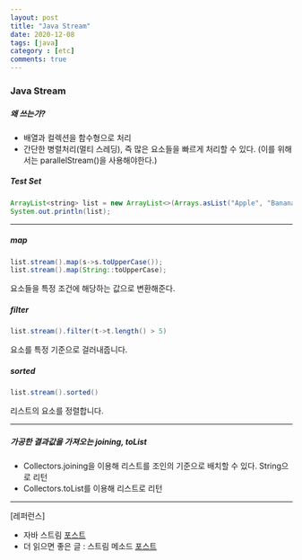 ```yaml
---
layout: post
title: "Java Stream"
date: 2020-12-08
tags: [java]
category : [etc]
comments: true
---
```


### Java Stream

##### 왜 쓰는가?
- 배열과 컬렉션을 함수형으로 처리
- 간단한 병렬처리(멀티 스레딩), 즉 많은 요소들을 빠르게 처리할 수 있다. (이를 위해서는 parallelStream()을 사용해야한다.)

##### Test Set

```java
ArrayList<string> list = new ArrayList<>(Arrays.asList("Apple", "Banana", "Melon", "Grape", "Strawberry"));
System.out.println(list);
```

---

##### map

```java
list.stream().map(s->s.toUpperCase());
list.stream().map(String::toUpperCase);
```

요소들을 특정 조건에 해당하는 값으로 변환해준다.

##### filter

```java
list.stream().filter(t->t.length() > 5)
```

요소를 특정 기준으로 걸러내줍니다.

##### sorted

```java
list.stream().sorted()
```
리스트의 요소를 정렬합니다.


---

##### 가공한 결과값을 가져오는 joining, toList
- Collectors.joining을 이용해 리스트를 조인의 기준으로 배치할 수 있다. String으로 리턴
- Collectors.toList를 이용해 리스트로 리턴


---
[레퍼런스]
- 자바 스트림 [포스트](https://dpdpwl.tistory.com/81)
- 더 읽으면 좋은 글 : 스트림 메소드 [포스트](https://futurecreator.github.io/2018/08/26/java-8-streams/)
